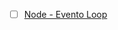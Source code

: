 - [ ] [Node - Evento Loop](https://tipscode.com.br/event-loop-em-node-guia-completo#:~:text=O%20event%20loop%20%C3%A9%20um,selecionar%20outras%20tarefas%20na%20fila)
